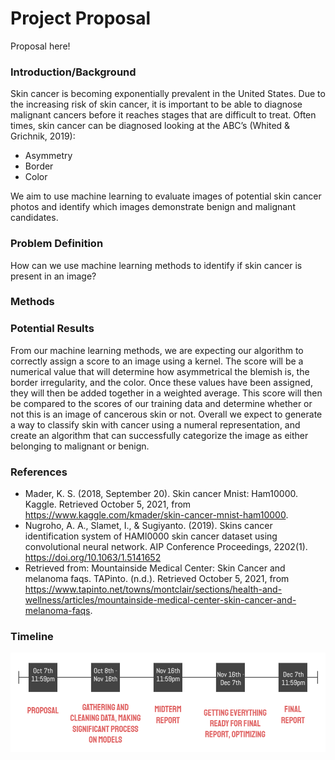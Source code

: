 
# Project Proposal
Proposal here!
### Introduction/Background
Skin cancer is becoming exponentially prevalent in the United States. Due to the increasing risk of skin cancer, it is important to be able to diagnose malignant cancers before it reaches stages that are difficult to treat.
Often times, skin cancer can be diagnosed looking at the ABC’s (Whited & Grichnik, 2019):  

* Asymmetry
* Border
* Color

We aim to use machine learning to evaluate images of potential skin cancer photos and identify which images demonstrate benign and malignant candidates.
### Problem Definition
How can we use machine learning methods to identify if skin cancer is present in an image?
### Methods


### Potential Results
From our machine learning methods, we are expecting our algorithm to correctly assign a score to an image using a kernel. The score will be a numerical value that will determine how asymmetrical the blemish is, the border irregularity, and the color. Once these values have been assigned, they will then be added together in a weighted average. This score will then be compared to the scores of our training data and  determine whether or not this is an image of cancerous skin or not. Overall we expect to generate a way to classify skin with cancer using a numeral representation, and create an algorithm that can successfully categorize the image as either belonging to malignant or benign.

### References
* Mader, K. S. (2018, September 20). Skin cancer Mnist: Ham10000. Kaggle. Retrieved October 5, 2021, from https://www.kaggle.com/kmader/skin-cancer-mnist-ham10000. 
 * Nugroho, A. A., Slamet, I., & Sugiyanto. (2019). Skins cancer identification system of HAMl0000 skin cancer dataset using convolutional neural network. AIP Conference Proceedings, 2202(1). https://doi.org/10.1063/1.5141652
* Retrieved from: Mountainside Medical Center: Skin Cancer and melanoma faqs. TAPinto. (n.d.). Retrieved October 5, 2021, from https://www.tapinto.net/towns/montclair/sections/health-and-wellness/articles/mountainside-medical-center-skin-cancer-and-melanoma-faqs. 

### Timeline
![timeline](/assets/timeline.png)